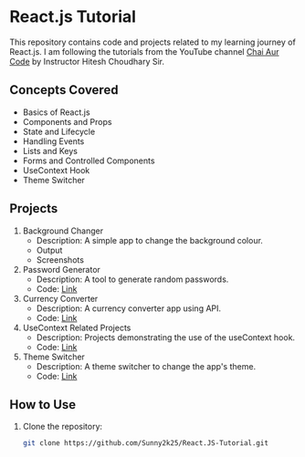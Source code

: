 # React.js Tutorial

This repository contains code and projects related to my learning journey of React.js. I am following the tutorials from the YouTube channel [Chai Aur Code](https://www.youtube.com/@chaiaurcode) by Instructor Hitesh Choudhary Sir.

## Concepts Covered
- Basics of React.js
- Components and Props
- State and Lifecycle
- Handling Events
- Lists and Keys
- Forms and Controlled Components
- UseContext Hook
- Theme Switcher

## Projects
1. Background Changer
   - Description: A simple app to change the background colour.
   - Output
   - Screenshots
2. Password Generator
   - Description: A tool to generate random passwords.
   - Code: [Link](./password-generator)
3. Currency Converter
   - Description: A currency converter app using API.
   - Code: [Link](./currency-converter)
4. UseContext Related Projects
   - Description: Projects demonstrating the use of the useContext hook.
   - Code: [Link](./usecontext-projects)
5. Theme Switcher
   - Description: A theme switcher to change the app's theme.
   - Code: [Link](./theme-switcher)

## How to Use
1. Clone the repository:
   ```bash
   git clone https://github.com/Sunny2k25/React.JS-Tutorial.git
